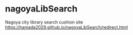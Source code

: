# nagoyaLibSearch
Nagoya city library search cushion site  
https://hamada2029.github.io/nagoyaLibSearch/redirect.html

